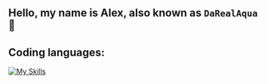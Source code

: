 ## Hello, my name is Alex, also known as ``DaRealAqua``👋 

## Coding languages:
  [![My Skills](https://skillicons.dev/icons?i=php)](https://skillicons.dev)

